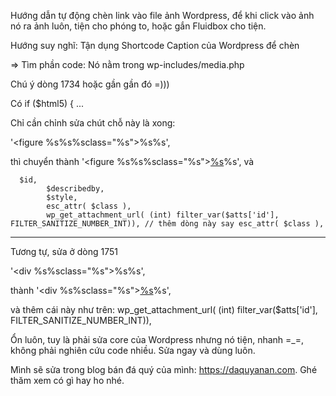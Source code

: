 Hướng dẫn tự động chèn link vào file ảnh Wordpress, để khi click vào ảnh nó ra ảnh luôn, tiện cho phóng to, hoặc gắn Fluidbox cho tiện.

Hướng suy nghĩ: Tận dụng Shortcode Caption của Wordpress để chèn

=> Tìm phần code: Nó nằm trong wp-includes/media.php

Chú ý dòng 1734 hoặc gần gần đó =)))

Có if ($html5) {
...

Chỉ cần chỉnh sửa chút chỗ này là xong:

'<figure %s%s%sclass="%s">%s%s</figure>',

thì chuyển thành '<figure %s%s%sclass="%s"><a href="%s">%s</a>%s</figure>',
và

      $id,
			$describedby,
			$style,
			esc_attr( $class ),
			wp_get_attachment_url( (int) filter_var($atts['id'], FILTER_SANITIZE_NUMBER_INT)), // thêm dòng này say esc_attr( $class ),
      
______________

Tương tự, sửa ở dòng 1751

'<div %s%sclass="%s">%s%s</div>',

thành '<div %s%sclass="%s"><a href="%s">%s</a>%s</div>',


và thêm cái này như trên: wp_get_attachment_url( (int) filter_var($atts['id'], FILTER_SANITIZE_NUMBER_INT)),

Ổn luôn, tuy là phải sửa core của Wordpress nhưng nó tiện, nhanh =_=, không phải nghiên cứu code nhiều. Sửa ngay và dùng luôn.

Mình sẽ sửa trong blog bán đá quý của mình: https://daquyanan.com. Ghé thăm xem có gì hay ho nhé.
      
